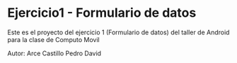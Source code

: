 # Ejercicio1 - Formulario de datos

Este es el proyecto del ejercicio 1 (Formulario de datos) del taller de Android para la clase de Computo Movil

Autor: Arce Castillo Pedro David
